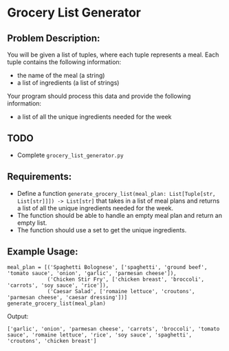 # Grocery List Generator

## Problem Description:

You will be given a list of tuples, where each tuple represents a meal. Each tuple contains the following information:

- the name of the meal (a string)
- a list of ingredients (a list of strings)

Your program should process this data and provide the following information:

- a list of all the unique ingredients needed for the week

## TODO

- Complete `grocery_list_generator.py`

## Requirements:

- Define a function `generate_grocery_list(meal_plan: List[Tuple[str, List[str]]]) -> List[str]` that takes in a list of meal plans and returns a list of all the unique ingredients needed for the week.
- The function should be able to handle an empty meal plan and return an empty list.
- The function should use a set to get the unique ingredients.

## Example Usage:

```
meal_plan = [('Spaghetti Bolognese', ['spaghetti', 'ground beef', 'tomato sauce', 'onion', 'garlic', 'parmesan cheese']),
             ('Chicken Stir Fry', ['chicken breast', 'broccoli', 'carrots', 'soy sauce', 'rice']),
             ('Caesar Salad', ['romaine lettuce', 'croutons', 'parmesan cheese', 'caesar dressing'])]
generate_grocery_list(meal_plan)
```

Output:

```
['garlic', 'onion', 'parmesan cheese', 'carrots', 'broccoli', 'tomato sauce', 'romaine lettuce', 'rice', 'soy sauce', 'spaghetti', 'croutons', 'chicken breast']
```

